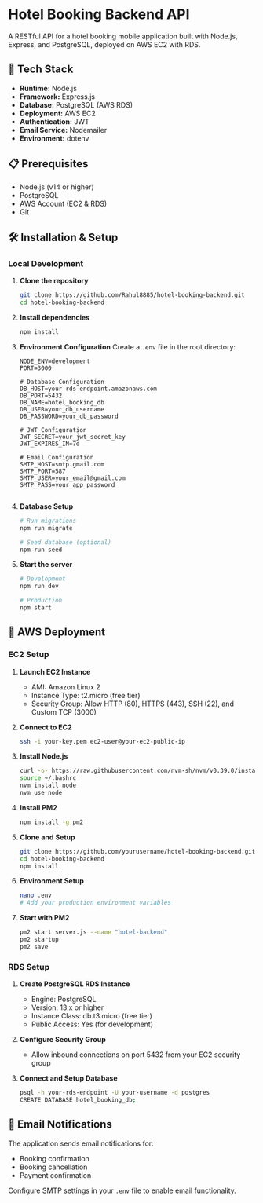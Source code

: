 # Hotel Booking Backend API

A RESTful API for a hotel booking mobile application built with Node.js, Express, and PostgreSQL, deployed on AWS EC2 with RDS.

## 🚀 Tech Stack

- **Runtime:** Node.js
- **Framework:** Express.js
- **Database:** PostgreSQL (AWS RDS)
- **Deployment:** AWS EC2
- **Authentication:** JWT
- **Email Service:** Nodemailer
- **Environment:** dotenv

## 📋 Prerequisites

- Node.js (v14 or higher)
- PostgreSQL
- AWS Account (EC2 & RDS)
- Git

## 🛠 Installation & Setup

### Local Development

1. **Clone the repository**
   ```bash
   git clone https://github.com/Rahul8885/hotel-booking-backend.git
   cd hotel-booking-backend
   ```

2. **Install dependencies**
   ```bash
   npm install
   ```

3. **Environment Configuration**
   Create a `.env` file in the root directory:
   ```env
   NODE_ENV=development
   PORT=3000
   
   # Database Configuration
   DB_HOST=your-rds-endpoint.amazonaws.com
   DB_PORT=5432
   DB_NAME=hotel_booking_db
   DB_USER=your_db_username
   DB_PASSWORD=your_db_password
   
   # JWT Configuration
   JWT_SECRET=your_jwt_secret_key
   JWT_EXPIRES_IN=7d
   
   # Email Configuration
   SMTP_HOST=smtp.gmail.com
   SMTP_PORT=587
   SMTP_USER=your_email@gmail.com
   SMTP_PASS=your_app_password
   

   ```

4. **Database Setup**
   ```bash
   # Run migrations
   npm run migrate
   
   # Seed database (optional)
   npm run seed
   ```

5. **Start the server**
   ```bash
   # Development
   npm run dev
   
   # Production
   npm start
   ```


## 🚀 AWS Deployment

### EC2 Setup

1. **Launch EC2 Instance**
   - AMI: Amazon Linux 2
   - Instance Type: t2.micro (free tier)
   - Security Group: Allow HTTP (80), HTTPS (443), SSH (22), and Custom TCP (3000)

2. **Connect to EC2**
   ```bash
   ssh -i your-key.pem ec2-user@your-ec2-public-ip
   ```

3. **Install Node.js**
   ```bash
   curl -o- https://raw.githubusercontent.com/nvm-sh/nvm/v0.39.0/install.sh | bash
   source ~/.bashrc
   nvm install node
   nvm use node
   ```

4. **Install PM2**
   ```bash
   npm install -g pm2
   ```

5. **Clone and Setup**
   ```bash
   git clone https://github.com/yourusername/hotel-booking-backend.git
   cd hotel-booking-backend
   npm install
   ```

6. **Environment Setup**
   ```bash
   nano .env
   # Add your production environment variables
   ```

7. **Start with PM2**
   ```bash
   pm2 start server.js --name "hotel-backend"
   pm2 startup
   pm2 save
   ```

### RDS Setup

1. **Create PostgreSQL RDS Instance**
   - Engine: PostgreSQL
   - Version: 13.x or higher
   - Instance Class: db.t3.micro (free tier)
   - Public Access: Yes (for development)

2. **Configure Security Group**
   - Allow inbound connections on port 5432 from your EC2 security group

3. **Connect and Setup Database**
   ```bash
   psql -h your-rds-endpoint -U your-username -d postgres
   CREATE DATABASE hotel_booking_db;
   ```

## 📧 Email Notifications

The application sends email notifications for:
- Booking confirmation
- Booking cancellation
- Payment confirmation

Configure SMTP settings in your `.env` file to enable email functionality.


